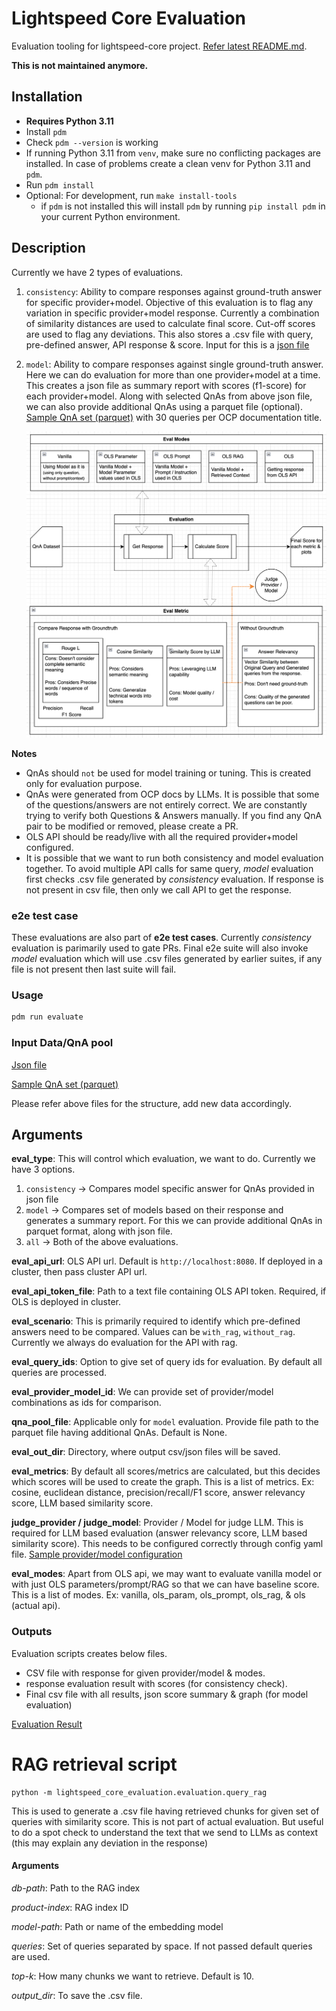 # Lightspeed Core Evaluation
Evaluation tooling for lightspeed-core project. [Refer latest README.md](../README.md).

**This is not maintained anymore.**

## Installation
- **Requires Python 3.11**
- Install `pdm`
- Check `pdm --version` is working
- If running Python 3.11 from `venv`, make sure no conflicting packages are installed. In case of problems create a clean venv for Python 3.11 and `pdm`.
- Run `pdm install`
- Optional: For development, run `make install-tools`
    + if `pdm` is not installed this will install `pdm` by running `pip install pdm` in your current Python environment.


## Description
Currently we have 2 types of evaluations.
1. `consistency`: Ability to compare responses against ground-truth answer for specific provider+model. Objective of this evaluation is to flag any variation in specific provider+model response. Currently a combination of similarity distances are used to calculate final score. Cut-off scores are used to flag any deviations. This also stores a .csv file with query, pre-defined answer, API response & score. Input for this is a [json file](../eval_data/question_answer_pair.json)

2. `model`: Ability to compare responses against single ground-truth answer. Here we can do evaluation for more than one provider+model at a time. This creates a json file as summary report with scores (f1-score) for each provider+model. Along with selected QnAs from above json file, we can also provide additional QnAs using a parquet file (optional). [Sample QnA set (parquet)](../eval_data/interview_qna_30_per_title.parquet) with 30 queries per OCP documentation title.

    ![Evaluation Metric & flow](assets/response_eval_flow.png)

**Notes**
- QnAs should `not` be used for model training or tuning. This is created only for evaluation purpose.
- QnAs were generated from OCP docs by LLMs. It is possible that some of the questions/answers are not entirely correct. We are constantly trying to verify both Questions & Answers manually. If you find any QnA pair to be modified or removed, please create a PR.
- OLS API should be ready/live with all the required provider+model configured.
- It is possible that we want to run both consistency and model evaluation together. To avoid multiple API calls for same query, *model* evaluation first checks .csv file generated by *consistency* evaluation. If response is not present in csv file, then only we call API to get the response.

### e2e test case

These evaluations are also part of **e2e test cases**. Currently *consistency* evaluation is parimarily used to gate PRs. Final e2e suite will also invoke *model* evaluation which will use .csv files generated by earlier suites, if any file is not present then last suite will fail.

### Usage
```bash
pdm run evaluate
```

### Input Data/QnA pool
[Json file](../eval_data/question_answer_pair.json)

[Sample QnA set (parquet)](../eval_data/interview_qna_30_per_title.parquet)

Please refer above files for the structure, add new data accordingly.

## Arguments
**eval_type**: This will control which evaluation, we want to do. Currently we have 3 options.
1. `consistency` -> Compares model specific answer for QnAs provided in json file
2. `model` -> Compares set of models based on their response and generates a summary report. For this we can provide additional QnAs in parquet format, along with json file.
3. `all` -> Both of the above evaluations.

**eval_api_url**: OLS API url. Default is `http://localhost:8080`. If deployed in a cluster, then pass cluster API url.

**eval_api_token_file**: Path to a text file containing OLS API token. Required, if OLS is deployed in cluster.

**eval_scenario**: This is primarily required to identify which pre-defined answers need to be compared. Values can be `with_rag`, `without_rag`. Currently we always do evaluation for the API with rag.

**eval_query_ids**: Option to give set of query ids for evaluation. By default all queries are processed.

**eval_provider_model_id**: We can provide set of provider/model combinations as ids for comparison.

**qna_pool_file**: Applicable only for `model` evaluation. Provide file path to the parquet file having additional QnAs. Default is None.

**eval_out_dir**: Directory, where output csv/json files will be saved.

**eval_metrics**: By default all scores/metrics are calculated, but this decides which scores will be used to create the graph.
This is a list of metrics. Ex: cosine, euclidean distance, precision/recall/F1 score, answer relevancy score, LLM based similarity score.

**judge_provider / judge_model**: Provider / Model for judge LLM. This is required for LLM based evaluation (answer relevancy score, LLM based similarity score). This needs to be configured correctly through config yaml file. [Sample provider/model configuration](https://github.com/road-core/service/blob/main/examples/rcsconfig.yaml)

**eval_modes**: Apart from OLS api, we may want to evaluate vanilla model or with just OLS parameters/prompt/RAG so that we can have baseline score. This is a list of modes. Ex: vanilla, ols_param, ols_prompt, ols_rag, & ols (actual api).

### Outputs
Evaluation scripts creates below files.
- CSV file with response for given provider/model & modes.
- response evaluation result with scores (for consistency check).
- Final csv file with all results, json score summary & graph (for model evaluation)

[Evaluation Result](example_result/README.md)


# RAG retrieval script
```
python -m lightspeed_core_evaluation.evaluation.query_rag
```
This is used to generate a .csv file having retrieved chunks for given set of queries with similarity score. This is not part of actual evaluation. But useful to do a spot check to understand the text that we send to LLMs as context (this may explain any deviation in the response)

#### Arguments
*db-path*: Path to the RAG index

*product-index*: RAG index ID

*model-path*: Path or name of the embedding model

*queries*: Set of queries separated by space. If not passed default queries are used.

*top-k*: How many chunks we want to retrieve. Default is 10.

*output_dir*: To save the .csv file.